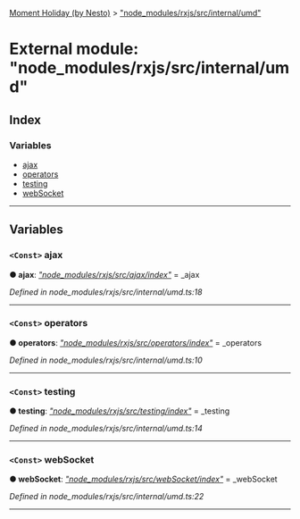 [Moment Holiday (by Nesto)](../README.md) > ["node_modules/rxjs/src/internal/umd"](../modules/_node_modules_rxjs_src_internal_umd_.md)

# External module: "node_modules/rxjs/src/internal/umd"

## Index

### Variables

* [ajax](_node_modules_rxjs_src_internal_umd_.md#ajax)
* [operators](_node_modules_rxjs_src_internal_umd_.md#operators)
* [testing](_node_modules_rxjs_src_internal_umd_.md#testing)
* [webSocket](_node_modules_rxjs_src_internal_umd_.md#websocket)

---

## Variables

<a id="ajax"></a>

### `<Const>` ajax

**● ajax**: *[&quot;node_modules/rxjs/src/ajax/index&quot;](_node_modules_rxjs_src_ajax_index_.md)* =  _ajax

*Defined in node_modules/rxjs/src/internal/umd.ts:18*

___
<a id="operators"></a>

### `<Const>` operators

**● operators**: *[&quot;node_modules/rxjs/src/operators/index&quot;](_node_modules_rxjs_src_operators_index_.md)* =  _operators

*Defined in node_modules/rxjs/src/internal/umd.ts:10*

___
<a id="testing"></a>

### `<Const>` testing

**● testing**: *[&quot;node_modules/rxjs/src/testing/index&quot;](_node_modules_rxjs_src_testing_index_.md)* =  _testing

*Defined in node_modules/rxjs/src/internal/umd.ts:14*

___
<a id="websocket"></a>

### `<Const>` webSocket

**● webSocket**: *[&quot;node_modules/rxjs/src/webSocket/index&quot;](_node_modules_rxjs_src_websocket_index_.md)* =  _webSocket

*Defined in node_modules/rxjs/src/internal/umd.ts:22*

___

